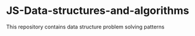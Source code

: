 # JS-Data-structures-and-algorithms
This repository contains data structure problem solving patterns
